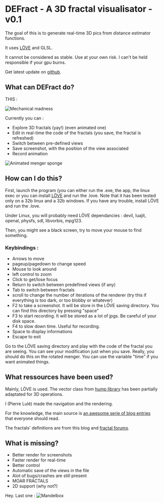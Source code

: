 DEFract - A 3D fractal visualisator - v0.1
==========================================

The goal of this is to generate real-time 3D pics from distance estimator functions.

It uses [LÖVE](https://love2d.org/) and GLSL.

It cannot be considered as stable. Use at your own risk. I can't be held responsible if your gpu burns.

Get latest update on [github](https://github.com/PierreLu/DEFract).

What can DEFract do?
--------------------

THIS :

![Mechanical madness](https://github.com/PierreLu/DEFract/blob/master/renders/DEFract_12.jpg?raw=true)

Currently you can :
 * Explore 3D fractals (yay!) (even animated one)
 * Edit in real-time the code of the fractals (you save, the fractal is refreshed)
 * Switch between pre-defined views
 * Save screenshot, with the position of the view associated
 * Record animation

![Animated menger sponge](https://github.com/PierreLu/DEFract/blob/master/renders/psyche2.gif?raw=true)

How can I do this?
------------------

First, launch the program (you can either run the .exe, the app, the linux exec or you can install [LÖVE](https://love2d.org/) and run the .love. Note that it has been tested only on a 32b linux and a 32b windows. If you have any trouble, install LÖVE and run the .love.

Under Linux, you will probably need LÖVE dependancies : devil, luajit, openal, physfs, sdl, libvorbis, mpg123.

Then, you might see a black screen, try to move your mouse to find something.

### Keybindings :
 * Arrows to move
 * pageup/pagedown to change speed
 * Mouse to look around
 * left control to zoom
 * Click to get/lose focus
 * Return to switch between predefined views (if any)
 * Tab to switch between fractals
 * scroll to change the number of iterations of the renderer (try this if everything is too dark, or too blobby or whatever)
 * F2 to take a screenshot. It will be store in the LÖVE saving directory. You can find this directory by pressing "space"
 * F3 to start recording. It will be stored as a lot of jpgs. Be careful of your disk space.
 * F4 to slow down time. Useful for recording.
 * Space to display informations
 * Escape to exit

Go to the LÖVE saving directory and play with the code of the fractal you are seeing. You can see your modification just when you save. Really, you should do this on the rotated menger. You can use the variable "time" if you want animated things.

What ressources have been used?
-------------------------------

Mainly, LÖVE is used. The vector class from [hump library](vrld.github.com/hump/) has been partially adaptated for 3D operations.

I (Pierre Lulé) made the navigation and the rendering.

For the knowledge, the main source is [an awesome serie of blog entries](http://blog.hvidtfeldts.net/index.php/2011/06/distance-estimated-3d-fractals-part-i/) that everyone should read.

The fractals' definitions are from this blog and [fractal forums](www.fractalforums.com/).

What is missing?
----------------

 * Better render for screenshots
 * Faster render for real-time
 * Better control
 * Automatic save of the views in the file
 * Alot of bugs/crashes are still present
 * MOAR FRACTALS
 * 2D support (why not?)

Hey. Last one :
![Mandelbox](https://github.com/PierreLu/DEFract/blob/master/renders/DEFract_3.jpg?raw=true)
